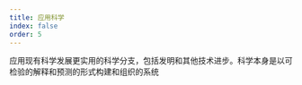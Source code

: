 ```yaml
---
title: 应用科学
index: false
order: 5
---
```


应用现有科学发展更实用的科学分支，包括发明和其他技术进步。科学本身是以可检验的解释和预测的形式构建和组织的系统

